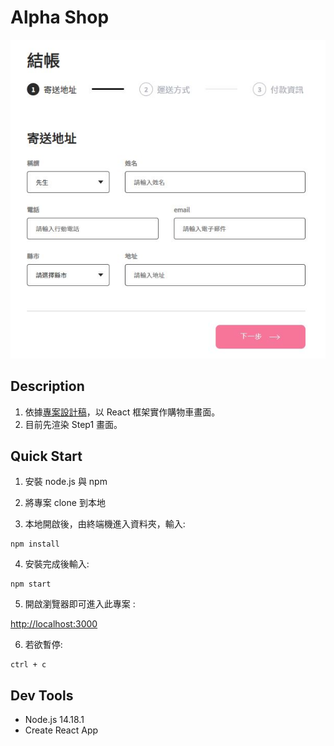 # Alpha Shop

![Screenshot of Alpha Shop Step1](./public/image/Step1_screenshot.JPG)

## Description

1. 依據[專案設計稿](https://www.figma.com/file/8D1kUmCDV02GGGroemX8SF/ACCapstone%3A-Frontend-UI?node-id=3%3A5)，以 React 框架實作購物車畫面。
2. 目前先渲染 Step1 畫面。

## Quick Start

1. 安裝 node.js 與 npm

2. 將專案 clone 到本地

3. 本地開啟後，由終端機進入資料夾，輸入:

```
npm install
```

4. 安裝完成後輸入:

```
npm start
```

5. 開啟瀏覽器即可進入此專案 :

[http://localhost:3000](http://localhost:3000)

6. 若欲暫停:

```
ctrl + c
```

## Dev Tools

- Node.js 14.18.1
- Create React App
